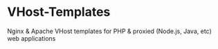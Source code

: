 # VHost-Templates

Nginx & Apache VHost templates for PHP & proxied (Node.js, Java, etc) web applications
